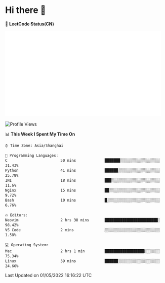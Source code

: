 # Hi there 👋

📝 **LeetCode Status(CN)**

![wsmbsbbz's LeetCode status](https://github.com/wsmbsbbz/wsmbsbbz/blob/main/status.svg)

<!--
**wsmbsbbz/wsmbsbbz** is a ✨ _special_ ✨ repository because its `README.md` (this file) appears on your GitHub profile.

Here are some ideas to get you started:

- 🔭 I’m currently working on ...
- 🌱 I’m currently learning ...
- 👯 I’m looking to collaborate on ...
- 🤔 I’m looking for help with ...
- 💬 Ask me about ...
- 📫 How to reach me: ...
- 😄 Pronouns: ...
- ⚡ Fun fact: ...
-->
<!--START_SECTION:waka-->
![Profile Views](http://img.shields.io/badge/Profile%20Views-2-blue)

📊 **This Week I Spent My Time On** 

```text
⌚︎ Time Zone: Asia/Shanghai

💬 Programming Languages: 
C                        50 mins             ███████░░░░░░░░░░░░░░░░░░   31.43% 
Python                   41 mins             ██████░░░░░░░░░░░░░░░░░░░   25.78% 
INI                      18 mins             ███░░░░░░░░░░░░░░░░░░░░░░   11.6% 
Nginx                    15 mins             ██░░░░░░░░░░░░░░░░░░░░░░░   9.72% 
Bash                     10 mins             █░░░░░░░░░░░░░░░░░░░░░░░░   6.76%

🔥 Editors: 
Neovim                   2 hrs 38 mins       ████████████████████████░   98.42% 
VS Code                  2 mins              ░░░░░░░░░░░░░░░░░░░░░░░░░   1.58%

💻 Operating System: 
Mac                      2 hrs 1 min         ██████████████████░░░░░░░   75.34% 
Linux                    39 mins             ██████░░░░░░░░░░░░░░░░░░░   24.66%

```


 Last Updated on 01/05/2022 16:16:22 UTC
<!--END_SECTION:waka-->
